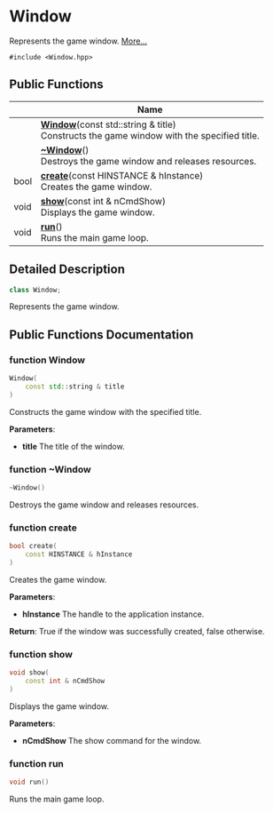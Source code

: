 # Window



Represents the game window.  [More...](#detailed-description)


`#include <Window.hpp>`

## Public Functions

|                | Name           |
| -------------- | -------------- |
| | **[Window](class_window.md#function-window)**(const std::string & title)<br>Constructs the game window with the specified title.  |
| | **[~Window](class_window.md#function-~window)**()<br>Destroys the game window and releases resources.  |
| bool | **[create](class_window.md#function-create)**(const HINSTANCE & hInstance)<br>Creates the game window.  |
| void | **[show](class_window.md#function-show)**(const int & nCmdShow)<br>Displays the game window.  |
| void | **[run](class_window.md#function-run)**()<br>Runs the main game loop.  |

## Detailed Description

```cpp
class Window;
```

Represents the game window. 

## Public Functions Documentation

### function Window

```cpp
Window(
    const std::string & title
)
```

Constructs the game window with the specified title. 

**Parameters**: 

  * **title** The title of the window.





### function ~Window

```cpp
~Window()
```

Destroys the game window and releases resources. 

### function create

```cpp
bool create(
    const HINSTANCE & hInstance
)
```

Creates the game window. 

**Parameters**: 

  * **hInstance** The handle to the application instance. 


**Return**: True if the window was successfully created, false otherwise. 

### function show

```cpp
void show(
    const int & nCmdShow
)
```

Displays the game window. 

**Parameters**: 

  * **nCmdShow** The show command for the window. 


### function run

```cpp
void run()
```

Runs the main game loop. 
